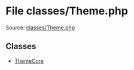 File classes/Theme.php
=========

Source: [classes/Theme.php](https://github.com/PrestaShop/PrestaShop/blob/1.6.0.4/classes/Theme.php)


Classes
-------

* [ThemeCore](class.ThemeCore.md)

